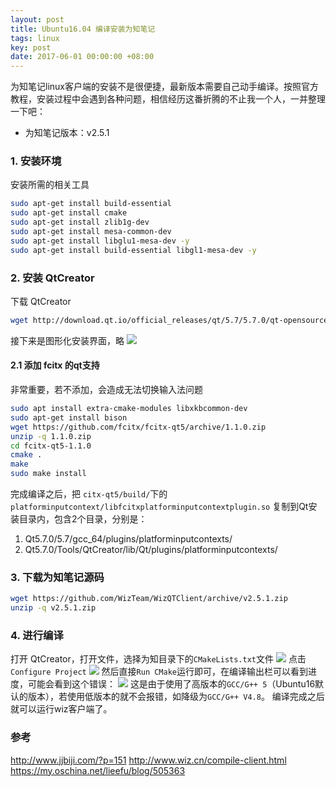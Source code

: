 ```yaml
---
layout: post
title: Ubuntu16.04 编译安装为知笔记
tags: linux
key: post
date: 2017-06-01 00:00:00 +08:00
---
```


为知笔记linux客户端的安装不是很便捷，最新版本需要自己动手编译。按照官方教程，安装过程中会遇到各种问题，相信经历这番折腾的不止我一个人，一并整理一下吧：

- 为知笔记版本：v2.5.1

### 1. 安装环境
安装所需的相关工具

```bash
sudo apt-get install build-essential
sudo apt-get install cmake
sudo apt-get install zlib1g-dev
sudo apt-get install mesa-common-dev
sudo apt-get install libglu1-mesa-dev -y
sudo apt-get install build-essential libgl1-mesa-dev -y
```

### 2. 安装 QtCreator
下载 QtCreator

```bash
wget http://download.qt.io/official_releases/qt/5.7/5.7.0/qt-opensource-linux-x64-5.7.0.run
```

接下来是图形化安装界面，略
![](http://ors3vio5q.bkt.clouddn.com/17-10-12/92330134.jpg)

#### 2.1 添加 fcitx 的qt支持
非常重要，若不添加，会造成无法切换输入法问题

```bash
sudo apt install extra-cmake-modules libxkbcommon-dev
sudo apt-get install bison
wget https://github.com/fcitx/fcitx-qt5/archive/1.1.0.zip
unzip -q 1.1.0.zip
cd fcitx-qt5-1.1.0
cmake .
make
sudo make install
```

完成编译之后，把 `citx-qt5/build/`下的 `platforminputcontext/libfcitxplatforminputcontextplugin.so` 复制到Qt安装目录内，包含2个目录，分别是：

1. Qt5.7.0/5.7/gcc_64/plugins/platforminputcontexts/
2. Qt5.7.0/Tools/QtCreator/lib/Qt/plugins/platforminputcontexts/

### 3. 下载为知笔记源码

```bash
wget https://github.com/WizTeam/WizQTClient/archive/v2.5.1.zip
unzip -q v2.5.1.zip
```

### 4. 进行编译
打开 QtCreator，打开文件，选择为知目录下的`CMakeLists.txt`文件
![](http://ors3vio5q.bkt.clouddn.com/17-10-12/66978372.jpg)
点击`Configure Project`
![](http://ors3vio5q.bkt.clouddn.com/17-10-12/828240.jpg)
然后直接`Run CMake`运行即可，在编译输出栏可以看到进度，可能会看到这个错误：
![](http://ors3vio5q.bkt.clouddn.com/17-10-12/59326021.jpg)
这是由于使用了高版本的`GCC/G++ 5`（Ubuntu16默认的版本），若使用低版本的就不会报错，如降级为`GCC/G++ V4.8`。
编译完成之后就可以运行wiz客户端了。

### 参考
http://www.jjbiji.com/?p=151
http://www.wiz.cn/compile-client.html
https://my.oschina.net/lieefu/blog/505363